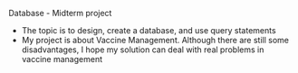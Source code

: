 Database - Midterm project

- The topic is to design, create a database, and use query statements
- My project is about Vaccine Management. Although there are still some disadvantages, I hope my solution can deal with real problems in vaccine management
